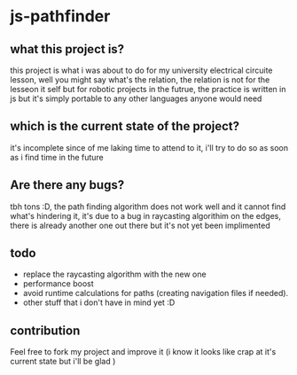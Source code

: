 # js-pathfinder

## what this project is?
this project is what i was about to do for my university electrical circuite lesson, well you might say what's the relation, the relation is not for the lesseon it self but for robotic projects in the futrue, the practice is written in js but it's simply portable to any other languages anyone would need

## which is the current state of the project?
it's incomplete since of me laking time to attend to it, i'll try to do so as soon as i find time in the future

## Are there any bugs?
tbh tons :D, the path finding algorithm does not work well and it cannot find what's hindering it, it's due to a bug in raycasting algorithim on the edges, there is already another one  out there but it's not yet been implimented

## todo
- replace the raycasting algorithm with the new one
- performance boost
- avoid runtime calculations for paths (creating navigation files if needed).
- other stuff that i don't have in mind yet :D


## contribution
Feel free to fork my project and improve it (i know it looks like crap at it's current state but i'll be glad )